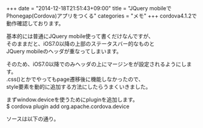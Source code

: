 +++
date = "2014-12-18T21:51:43+09:00"
title = "JQuery mobileでPhonegap(Cordova)アプリをつくる"
categories = "メモ"
+++
cordova4.1.2で動作確認しております。  
  
基本的には普通にJQuery mobile使って書くだけなんですが、  
そのままだと、iOS7.0以降の上部のステータスバー的なものと  
JQuery mobileのヘッダが重なってしまいます。  
  
そのため、iOS7.0以降でのみヘッダの上にマージンをが設定されるようにします。  
.css()とかでやってもpage遷移後に機能しなかったので、  
style要素を動的に追加する方法にしたらうまくいきました。  
  
まずwindow.deviceを使うためにpluginを追加します。  
$ cordova plugin add org.apache.cordova.device  
  
ソースは以下の通り。  
<script src="https://gist.github.com/zaburo-ch/0beb1ac8d6d02de69726.js"></script>